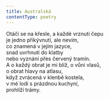 ```yaml
---
title: Australská
contentType: poetry
---
```


<section>

Otáčí se na křesle, a každé vrznutí čepu  
je jedno přikývnutí, ale nevím,  
co znamená v jejím jazyce,  
snad uvrhnutí do klatby  
nebo vyznání přes červený tramín.  
A o každý obrat je mi blíž, o vůni vlasů,  
o obrat hlavy na atlasu,  
když zvrácená v klenbě kostela,  
v mé lodi s prázdnou kuchyní,  
prohlíží trámy.

</section>
